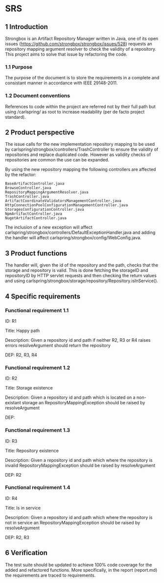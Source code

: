 # SRS

## 1 Introduction

Strongbox is an Artifact Repository Manager written in Java, one of its open issues (https://github.com/strongbox/strongbox/issues/528) requests an repository mapping argument resolver to check the validity of a repository. This project aims to solve that issue by refactoring the code.

### 1.1 Purpose

The purpose of the document is to store the requirements in a complete and consistant manner in accordance with IEEE 29148-2011.

### 1.2 Document conventions

References to code within the project are referred not by their full path but using /carlspring/ as root to increase readability (per de facto project standard).

## 2 Product perspective

The issue calls for the new implementation repository mapping to be used by carlspring/strongbox/controllers/TrashController to ensure the validity of repositories and replace duplicated code. However as validity checks of repositories are common the use can be expanded.

By using the new repository mapping the following controllers are affected by the refactor:
```
BaseArtifactController.java
BrowseController.java
RepositoryMappingArgumentResolver.java
TrashController.java
ArtifactCoordinateValidatorsManagementController.java
HttpConnectionPoolConfigurationManagementController.java
StoragesConfigurationController.java
NpmArtifactController.java
NugetArtifactController.java
```

The inclusion of a new exception will affect carlspring/strongbox/controllers/DefaultExceptionHandler.java and adding the handler will affect carlspring/strongbox/config/WebConfig.java.

## 3 Product functions

The handler will, given the id of the repository and the path, checks that the storage and repository is valid. This is done fetching the storageID and repositoryID by HTTP servlet requests and then checking the return values and using carlspring/strongbox/storage/repository/Repository.isInService().

## 4 Specific requirements

### Functional requirement 1.1
ID: R1

Title: Happy path

Description: Given a repository id and path if neither R2, R3 or R4 raises errors resolveArgument should return the repository

DEP: R2, R3, R4


### Functional requirement 1.2
ID: R2

Title: Storage existence

Description: Given a repository id and path which is located on a non-existant storage an RepositoryMappingException should be raised by resolveArgument

DEP:

### Functional requirement 1.3
ID: R3

Title: Repository existence

Description: Given a repository id and path which where the repository is invalid RepositoryMappingException should be raised by resolveArgument

DEP: R2

### Functional requirement 1.4
ID: R4

Title: Is in service

Description: Given a repository id and path which where the repository is not in service an RepositoryMappingException should be raised by resolveArgument

DEP: R2, R3


## 6 Verification

The test suite should be updated to achieve 100% code coverage for the added and refactored functions. More specifically, in the report (report.md) the requirements are traced to requirements.
